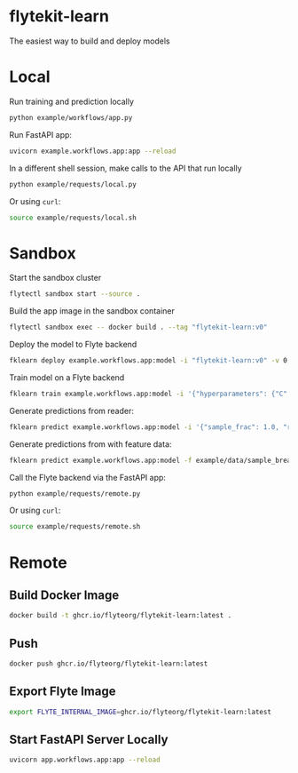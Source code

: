 # flytekit-learn

The easiest way to build and deploy models

# Local

Run training and prediction locally

```bash
python example/workflows/app.py
```

Run FastAPI app:

```bash
uvicorn example.workflows.app:app --reload
```

In a different shell session, make calls to the API that run locally

```bash
python example/requests/local.py
```

Or using `curl`:

```bash
source example/requests/local.sh
```

# Sandbox

Start the sandbox cluster

```bash
flytectl sandbox start --source .
```

Build the app image in the sandbox container

```bash
flytectl sandbox exec -- docker build . --tag "flytekit-learn:v0"
```

Deploy the model to Flyte backend

```bash
fklearn deploy example.workflows.app:model -i "flytekit-learn:v0" -v 0
```

Train model on a Flyte backend

```bash
fklearn train example.workflows.app:model -i '{"hyperparameters": {"C": 1.0, "max_iter": 1000}, "sample_frac": 1.0, "random_state": 123}'
```

Generate predictions from reader:

```bash
fklearn predict example.workflows.app:model -i '{"sample_frac": 1.0, "random_state": 123}'
```

Generate predictions from with feature data:

```bash
fklearn predict example.workflows.app:model -f example/data/sample_breast_cancer_data.json
```

Call the Flyte backend via the FastAPI app:

```bash
python example/requests/remote.py
```

Or using `curl`:

```bash
source example/requests/remote.sh
```

# Remote

## Build Docker Image

```bash
docker build -t ghcr.io/flyteorg/flytekit-learn:latest .
```

## Push

```bash
docker push ghcr.io/flyteorg/flytekit-learn:latest
```

## Export Flyte Image

```bash
export FLYTE_INTERNAL_IMAGE=ghcr.io/flyteorg/flytekit-learn:latest
```

## Start FastAPI Server Locally

```bash
uvicorn app.workflows.app:app --reload
```
